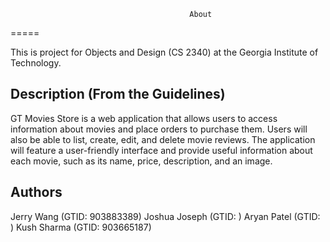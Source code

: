                                             About
=====

This is project for Objects and Design (CS 2340) at the Georgia Institute of Technology. 

Description (From the Guidelines)
----------------------------------
GT Movies Store is a web application that allows users to access information about movies and place orders to purchase them. Users will also be able to list, create, edit, and delete movie reviews. The application will feature a user-friendly interface and
provide useful information about each movie, such as its name, price, description, and an image.

Authors
-------
Jerry Wang (GTID: 903883389)
Joshua Joseph (GTID: )
Aryan Patel (GTID: )
Kush Sharma (GTID: 903665187)
